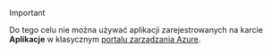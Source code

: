 > [!IMPORTANT]
> Do tego celu nie można używać aplikacji zarejestrowanych na karcie **Aplikacje** w klasycznym [portalu zarządzania Azure](https://manage.windowsazure.com/).
> 
> 



<!--HONumber=Dec16_HO5-->


